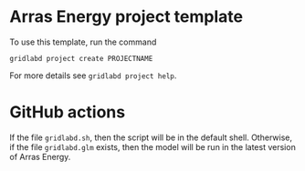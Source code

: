 # Arras Energy project template

To use this template, run the command

    gridlabd project create PROJECTNAME

For more details see `gridlabd project help`.

# GitHub actions

If the file `gridlabd.sh`, then the script will be in the default shell. Otherwise, if the file `gridlabd.glm` exists, then the model will be run in the latest version of Arras Energy.
